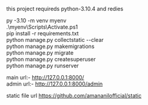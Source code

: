 this project requireds python-3.10.4 and redies <br>

py -3.10 -m venv myenv <br>
.\myenv\Scripts\Activate.ps1 <br>
pip install -r requirements.txt <br>
python manage.py collectstatic --clear <br>
python manage.py makemigrations <br>
python manage.py migrate <br>
python manage.py createsuperuser <br>
python manage.py runserver <br>

main url:- http://127.0.0.1:8000/ <br>
admin url:- http://127.0.0.1:8000/admin <br>

static file url https://github.com/amananilofficial/static
